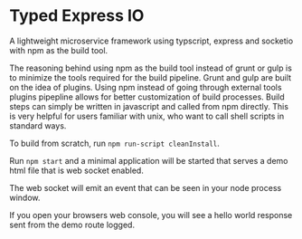 # Typed Express IO
A lightweight microservice framework using typscript, express and socketio with npm as the build tool.

The reasoning behind using npm as the build tool instead of grunt or gulp is to minimize the tools required for the build pipeline. Grunt and gulp are built on the idea of plugins. Using npm instead of going through external tools plugins pipepline allows for better customization of build processes. Build steps can simply be written in javascript and called from npm directly. This is very helpful for users familiar with unix, who want to call shell scripts in standard ways.

To build from scratch, run ```npm run-script cleanInstall```.

Run ```npm start``` and a minimal application will be started that serves a demo html file that is web socket enabled.

The web socket will emit an event that can be seen in your node process window. 

If you open your browsers web console, you will see a hello world response sent from the demo route logged.
